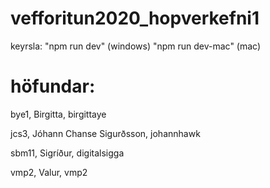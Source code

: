 # vefforitun2020_hopverkefni1

keyrsla: 
"npm run dev" (windows)
"npm run dev-mac" (mac)

# höfundar: 

bye1, Birgitta, birgittaye

jcs3, Jóhann Chanse Sigurðsson, johannhawk

sbm11, Sigríður, digitalsigga

vmp2, Valur, vmp2

